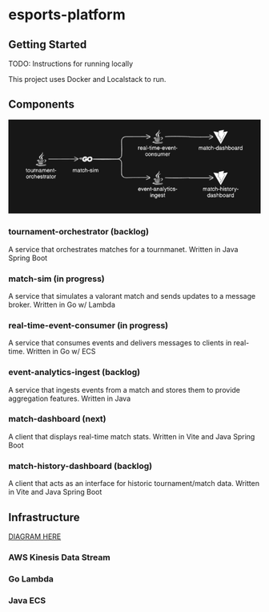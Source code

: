 # esports-platform

## Getting Started

TODO: Instructions for running locally

This project uses Docker and Localstack to run.

## Components

![components-diagram](./docs/components.png)

### tournament-orchestrator (backlog)

A service that orchestrates matches for a tournmanet. Written in Java Spring Boot

### match-sim (in progress)

A service that simulates a valorant match and sends updates to a message broker. Written in Go w/ Lambda

### real-time-event-consumer (in progress)

A service that consumes events and delivers messages to clients in real-time. Written in Go w/ ECS

### event-analytics-ingest (backlog)

A service that ingests events from a match and stores them to provide aggregation features. Written in Java

### match-dashboard (next)

A client that displays real-time match stats. Written in Vite and Java Spring Boot

### match-history-dashboard (backlog)

A client that acts as an interface for historic tournament/match data. Written in Vite and Java Spring Boot

## Infrastructure

[DIAGRAM HERE](TODO)

### AWS Kinesis Data Stream

### Go Lambda

### Java ECS
